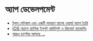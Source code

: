 # অ্যাপ ডেভেলপমেন্ট

* [টুলস সেটআপ এবং একটি সাধারণ হ্যালো ওয়ার্ল্ড অ্যাপ তৈরি](1.md)
* [iOS অ্যাপে ব্যাসিক ইনপুট আউটপুট ও কিবোর্ড হ্যান্ডেলিং](2.md)
* [আরও চ্যাপ্টার আসছে ...](./)

